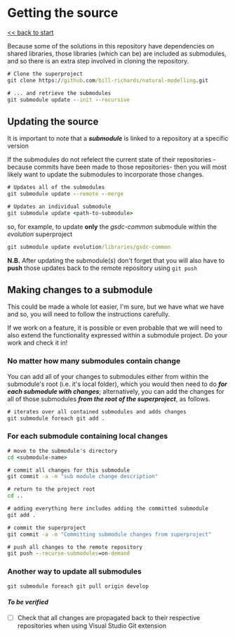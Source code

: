 # Getting the source

[<< back to start](index.md)

Because some of the solutions in this repository have dependencies on shared libraries, those libraries (which can be) are included as submodules, and so there is an extra step involved in cloning the repository.

```cmd
# Clone the superproject
git clone https://github.com/bill-richards/natural-modelling.git

# ... and retrieve the submodules
git submodule update --init --recursive
```

## Updating the source

It is important to note that a _**submodule**_ is linked to a repository at a specific version

If the submodules do not refelect the current state of their repositories -because commits have been made to those repositories- then you will most likely want to update the submodules to incorporate those changes.

```cmd
# Updates all of the submodules 
git submodule update --remote --merge

# Updates an individual submodule 
git submodule update <path-to-submodule>
```

so, for example, to update **only** the _gsdc-common_ submodule within the _evolution_ superproject

```cmd
git submodule update evolution/libraries/gsdc-common
```

**N.B.** After updating the submodule(s) don't forget that you will also have to **push** those updates back to the remote repository using `git push`

## Making changes to a submodule

This could be made a whole lot easier, I'm sure, but we have what we have and so, you will need to follow the instructions carefully.

If we work on a feature, it is possible or even probable that we will need to also extend the functionality expressed within a submodule project. Do your work and check it in!

### No matter how many submodules contain change

You can add all of your changes to submodules either from within the submodule's root (i.e. it's local folder), which you would then need to do **_for each submodule with changes_**; alternatively, you can add the changes for all of those submodules **_from the root of the superproject_**, as follows.

```cmd
# iterates over all contained submodules and adds changes
git submodule foreach git add . 
```

### For each submodule containing local changes

```cmd
# move to the submodule's directory
cd <submodule-name>

# commit all changes for this submodule
git commit -a -m "sub module change description"

# return to the project root
cd ..

# adding everything here includes adding the committed submodule
git add .

# commit the superproject
git commit -a -m "Committing submodule changes from superproject"

# push all changes to the remote repository
git push --recurse-submodules=on-demand
```

### Another way to update  all submodules

```cmd
git submodule foreach git pull origin develop
```

#### **_To be verified_**

- [ ] Check that all changes are propagated back to their respective repositories when using Visual Studio Git extension
